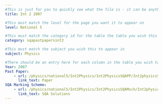```yaml
---
#This is just for you to quickly see what the file is - it can be anything you want
title: Int 2 2007

#This must match the level for the page you want it to appear on
level: National 5

#This must match the category id for the table the table you wish this to appear in
category: sqapastpapersint2

#This must match the subject you wish this to appear in
subject: Physics

#There should be an entry here for each column in the table you wish to populate:
Year: 2007
Past Paper:
    - url: /physics/national5/Int2Physics/Int2PhysicsSQAPP/Int2physicsSQApp2007.pdf
      link_text: Paper
SQA Marking Scheme:
    - url: /physics/national5/Int2Physics/Int2PhysicsSQAMsch/Int2physicsSQAmsch2007.pdf
      link_text: SQA Solutions
---
```


